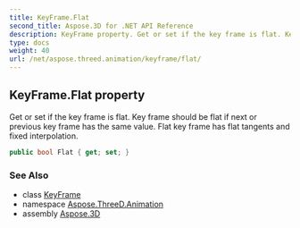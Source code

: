 ```yaml
---
title: KeyFrame.Flat
second_title: Aspose.3D for .NET API Reference
description: KeyFrame property. Get or set if the key frame is flat. Key frame should be flat if next or previous key frame has the same value. Flat key frame has flat tangents and fixed interpolation
type: docs
weight: 40
url: /net/aspose.threed.animation/keyframe/flat/
---
```

## KeyFrame.Flat property

Get or set if the key frame is flat. Key frame should be flat if next or previous key frame has the same value. Flat key frame has flat tangents and fixed interpolation.

```csharp
public bool Flat { get; set; }
```

### See Also

* class [KeyFrame](../)
* namespace [Aspose.ThreeD.Animation](../../../aspose.threed.animation/)
* assembly [Aspose.3D](../../../)


